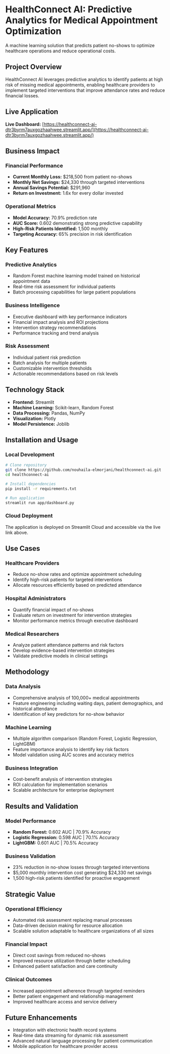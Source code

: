 
# HealthConnect AI: Predictive Analytics for Medical Appointment Optimization

A machine learning solution that predicts patient no-shows to optimize healthcare operations and reduce operational costs.

## Project Overview

HealthConnect AI leverages predictive analytics to identify patients at high risk of missing medical appointments, enabling healthcare providers to implement targeted interventions that improve attendance rates and reduce financial losses.

## Live Application

**Live Dashboard:** [https://healthconnect-ai-dtr3byrm7auxgozhaahwee.streamlit.app/](https://healthconnect-ai-dtr3byrm7auxgozhaahwee.streamlit.app/)

## Business Impact

### Financial Performance
- **Current Monthly Loss:** $218,500 from patient no-shows
- **Monthly Net Savings:** $24,330 through targeted interventions
- **Annual Savings Potential:** $291,960
- **Return on Investment:** 1.6x for every dollar invested

### Operational Metrics
- **Model Accuracy:** 70.9% prediction rate
- **AUC Score:** 0.602 demonstrating strong predictive capability
- **High-Risk Patients Identified:** 1,500 monthly
- **Targeting Accuracy:** 65% precision in risk identification

## Key Features

### Predictive Analytics
- Random Forest machine learning model trained on historical appointment data
- Real-time risk assessment for individual patients
- Batch processing capabilities for large patient populations

### Business Intelligence
- Executive dashboard with key performance indicators
- Financial impact analysis and ROI projections
- Intervention strategy recommendations
- Performance tracking and trend analysis

### Risk Assessment
- Individual patient risk prediction
- Batch analysis for multiple patients
- Customizable intervention thresholds
- Actionable recommendations based on risk levels

## Technology Stack

- **Frontend:** Streamlit
- **Machine Learning:** Scikit-learn, Random Forest
- **Data Processing:** Pandas, NumPy
- **Visualization:** Plotly
- **Model Persistence:** Joblib


## Installation and Usage

### Local Development
```bash
# Clone repository
git clone https://github.com/nouhaila-elmorjani/healthconnect-ai.git
cd healthconnect-ai

# Install dependencies
pip install -r requirements.txt

# Run application
streamlit run app/dashboard.py
```

### Cloud Deployment
The application is deployed on Streamlit Cloud and accessible via the live link above.

## Use Cases

### Healthcare Providers
- Reduce no-show rates and optimize appointment scheduling
- Identify high-risk patients for targeted interventions
- Allocate resources efficiently based on predicted attendance

### Hospital Administrators
- Quantify financial impact of no-shows
- Evaluate return on investment for intervention strategies
- Monitor performance metrics through executive dashboard

### Medical Researchers
- Analyze patient attendance patterns and risk factors
- Develop evidence-based intervention strategies
- Validate predictive models in clinical settings

## Methodology

### Data Analysis
- Comprehensive analysis of 100,000+ medical appointments
- Feature engineering including waiting days, patient demographics, and historical attendance
- Identification of key predictors for no-show behavior

### Machine Learning
- Multiple algorithm comparison (Random Forest, Logistic Regression, LightGBM)
- Feature importance analysis to identify key risk factors
- Model validation using AUC scores and accuracy metrics

### Business Integration
- Cost-benefit analysis of intervention strategies
- ROI calculation for implementation scenarios
- Scalable architecture for enterprise deployment

## Results and Validation

### Model Performance
- **Random Forest:** 0.602 AUC | 70.9% Accuracy
- **Logistic Regression:** 0.598 AUC | 70.1% Accuracy  
- **LightGBM:** 0.601 AUC | 70.5% Accuracy

### Business Validation
- 23% reduction in no-show losses through targeted interventions
- $5,000 monthly intervention cost generating $24,330 net savings
- 1,500 high-risk patients identified for proactive engagement

## Strategic Value

### Operational Efficiency
- Automated risk assessment replacing manual processes
- Data-driven decision making for resource allocation
- Scalable solution adaptable to healthcare organizations of all sizes

### Financial Impact
- Direct cost savings from reduced no-shows
- Improved resource utilization through better scheduling
- Enhanced patient satisfaction and care continuity

### Clinical Outcomes
- Increased appointment adherence through targeted reminders
- Better patient engagement and relationship management
- Improved healthcare access and service delivery

## Future Enhancements

- Integration with electronic health record systems
- Real-time data streaming for dynamic risk assessment
- Advanced natural language processing for patient communication
- Mobile application for healthcare provider access

